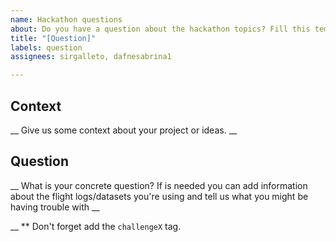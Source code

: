 ```yaml
---
name: Hackathon questions
about: Do you have a question about the hackathon topics? Fill this template
title: "[Question]"
labels: question
assignees: sirgalleto, dafnesabrina1

---
```


## Context 

__ Give us some context about your project or ideas. __ 

## Question 

__ What is your concrete question? If is needed you can add information about the flight logs/datasets you're using and tell us what you might be having trouble with __

__
** Don't forget add the `challengeX` tag.
